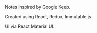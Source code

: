  Notes inspired by Google Keep.

 Created using React, Redux, Immutable.js.

 UI via React Material UI.